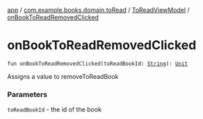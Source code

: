 [app](../../index.md) / [com.example.books.domain.toRead](../index.md) / [ToReadViewModel](index.md) / [onBookToReadRemovedClicked](./on-book-to-read-removed-clicked.md)

# onBookToReadRemovedClicked

`fun onBookToReadRemovedClicked(toReadBookId: `[`String`](https://kotlinlang.org/api/latest/jvm/stdlib/kotlin/-string/index.html)`): `[`Unit`](https://kotlinlang.org/api/latest/jvm/stdlib/kotlin/-unit/index.html)

Assigns a value to removeToReadBook

### Parameters

`toReadBookId` - the id of the book